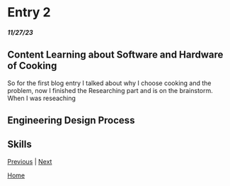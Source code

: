 # Entry 2
##### 11/27/23


## Content Learning about Software and Hardware of Cooking

So for the first blog entry I talked about why I choose cooking and the problem, now I finished the Researching part and is on the brainstorm. When I was reseaching 




## Engineering Design Process



## Skills 












































































[Previous](entry01.md) | [Next](entry03.md)

[Home](../README.md)
